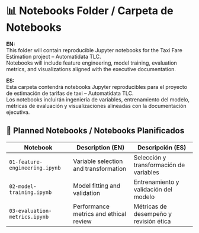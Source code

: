 # 📊 Notebooks Folder / Carpeta de Notebooks

**EN:**  
This folder will contain reproducible Jupyter notebooks for the Taxi Fare Estimation project – Automatidata TLC.  
Notebooks will include feature engineering, model training, evaluation metrics, and visualizations aligned with the executive documentation.

**ES:**  
Esta carpeta contendrá notebooks Jupyter reproducibles para el proyecto de estimación de tarifas de taxi – Automatidata TLC.  
Los notebooks incluirán ingeniería de variables, entrenamiento del modelo, métricas de evaluación y visualizaciones alineadas con la documentación ejecutiva.

## 📑 Planned Notebooks / Notebooks Planificados

| Notebook | Description (EN) | Descripción (ES) |
|----------|------------------|------------------|
| `01-feature-engineering.ipynb` | Variable selection and transformation | Selección y transformación de variables |
| `02-model-training.ipynb` | Model fitting and validation | Entrenamiento y validación del modelo |
| `03-evaluation-metrics.ipynb` | Performance metrics and ethical review | Métricas de desempeño y revisión ética |
